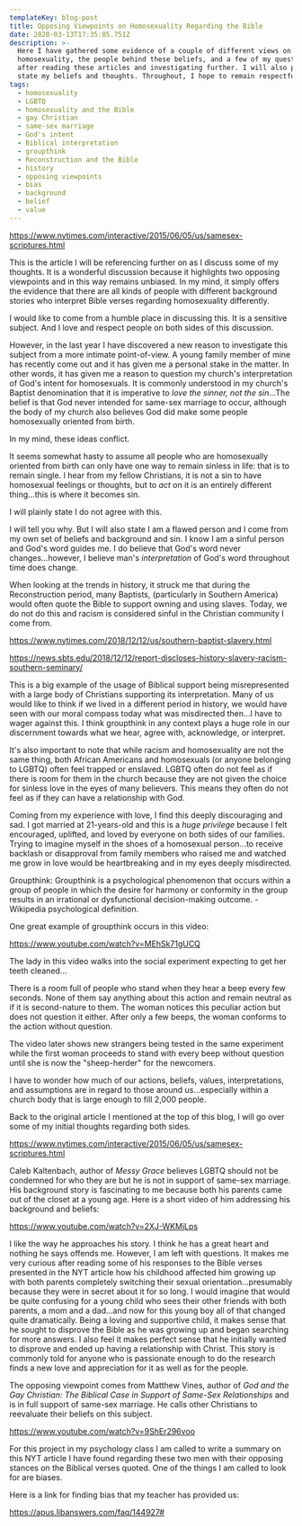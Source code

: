 ```yaml
---
templateKey: blog-post
title: Opposing Viewpoints on Homosexuality Regarding the Bible
date: 2020-03-13T17:35:05.751Z
description: >-
  Here I have gathered some evidence of a couple of different views on
  homosexuality, the people behind these beliefs, and a few of my questions
  after reading these articles and investigating further. I will also plainly
  state my beliefs and thoughts. Throughout, I hope to remain respectful.
tags:
  - homosexuality
  - LGBTQ
  - homosexuality and the Bible
  - gay Christian
  - same-sex marriage
  - God's intent
  - Biblical interpretation
  - groupthink
  - Reconstruction and the Bible
  - history
  - opposing viewpoints
  - bias
  - background
  - belief
  - value
---
```

<https://www.nytimes.com/interactive/2015/06/05/us/samesex-scriptures.html>

This is the article I will be referencing further on as I discuss some of my thoughts. It is a wonderful discussion because it highlights two opposing viewpoints and in this way remains unbiased. In my mind, it simply offers the evidence that there are all kinds of people with different background stories who interpret Bible verses regarding homosexuality differently. 

I would like to come from a humble place in discussing this. It is a sensitive subject. And I love and respect people on both sides of this discussion.

However, in the last year I have discovered a new reason to investigate this subject from a more intimate point-of-view. A young family member of mine has recently come out and it has given me a personal stake in the matter. In other words, it has given me a reason to question my church's interpretation of God's intent for homosexuals. It is commonly understood in my church's Baptist denomination that it is imperative to _love the sinner, not the sin_...The belief is that God never intended for same-sex marriage to occur, although the body of my church also believes God did make some people homosexually oriented from birth.

In my mind, these ideas conflict.

It seems somewhat hasty to assume all people who are homosexually oriented from birth can only have one way to remain sinless in life: that is to remain single. I hear from my fellow Christians, it is not a sin to have homosexual feelings or thoughts, but to _act_ on it is an entirely different thing...this is where it becomes sin.

I will plainly state I do not agree with this.

I will tell you why. But I will also state I am a flawed person and I come from my own set of beliefs and background and sin. I know I am a sinful person and God's word guides me. I do believe that God's word never changes...however, I believe man's _interpretation_ of God's word throughout time does change.

When looking at the trends in history, it struck me that during the Reconstruction period, many Baptists, (particularly in Southern America) would often quote the Bible to support owning and using slaves. Today, we do not do this and racism is considered sinful in the Christian community I come from. 

<https://www.nytimes.com/2018/12/12/us/southern-baptist-slavery.html>

<https://news.sbts.edu/2018/12/12/report-discloses-history-slavery-racism-southern-seminary/>

This is a big example of the usage of Biblical support being misrepresented with a large body of Christians supporting its interpretation. Many of us would like to think if we lived in a different period in history, we would have seen with our moral compass today what was misdirected then...I have to wager against this. I think groupthink in any context plays a huge role in our discernment towards what we hear, agree with, acknowledge, or interpret. 

It's also important to note that while racism and homosexuality are not the same thing, both African Americans and homosexuals (or anyone belonging to LGBTQ) often feel trapped or enslaved. LGBTQ often do not feel as if there is room for them in the church because they are not given the choice for sinless love in the eyes of many believers. This means they often do not feel as if they can have a relationship with God. 

Coming from my experience with love, I find this deeply discouraging and sad. I got married at 21-years-old and this is a _huge privilege_ because I felt encouraged, uplifted, and loved by everyone on both sides of our families. Trying to imagine myself in the shoes of a homosexual person...to receive backlash or disapproval from family members who raised me and watched me grow in love would be heartbreaking and in my eyes deeply misdirected. 

Groupthink: Groupthink is a psychological phenomenon that occurs within a group of people in which the desire for harmony or conformity in the group results in an irrational or dysfunctional decision-making outcome. - Wikipedia psychological definition. 

One great example of groupthink occurs in this video:

<https://www.youtube.com/watch?v=MEhSk71gUCQ>

The lady in this video walks into the social experiment expecting to get her teeth cleaned...

There is a room full of people who stand when they hear a beep every few seconds. None of them say anything about this action and remain neutral as if it is second-nature to them. The woman notices this peculiar action but does not question it either. After only a few beeps, the woman conforms to the action without question. 

The video later shows new strangers being tested in the same experiment while the first woman proceeds to stand with every beep without question until she is now the "sheep-herder" for the newcomers.

I have to wonder how much of our actions, beliefs, values, interpretations, and assumptions are in regard to those around us...especially within a church body that is large enough to fill 2,000 people. 



Back to the original article I mentioned at the top of this blog, I will go over some of my initial thoughts regarding both sides.

<https://www.nytimes.com/interactive/2015/06/05/us/samesex-scriptures.html>

Caleb Kaltenbach, author of _Messy Grace_ believes LGBTQ should not be condemned for who they are but he is not in support of same-sex marriage. His background story is fascinating to me because both his parents came out of the closet at a young age. Here is a short video of him addressing his background and beliefs:

<https://www.youtube.com/watch?v=2XJ-WKMjLps>

I like the way he approaches his story. I think he has a great heart and nothing he says offends me. However, I am left with questions. It makes me very curious after reading some of his responses to the Bible verses presented in the NYT article how his childhood affected him growing up with both parents completely switching their sexual orientation...presumably because they were in secret about it for so long. I would imagine that would be quite confusing for a young child who sees their other friends with both parents, a mom and a dad...and now for this young boy all of that changed quite dramatically. Being a loving and supportive child, it makes sense that he sought to disprove the Bible as he was growing up and began searching for more answers. I also feel it makes perfect sense that he initially wanted to disprove and ended up having a relationship with Christ. This story is commonly told for anyone who is passionate enough to do the research finds a new love and appreciation for it as well as for the people.

The opposing viewpoint comes from Matthew Vines, author of _God and the Gay Christian: The Biblical Case in Support of Same-Sex Relationships_ and is in full support of same-sex marriage. He calls other Christians to reevaluate their beliefs on this subject. 

<https://www.youtube.com/watch?v=9ShEr296voo>

For this project in my psychology class I am called to write a summary on this NYT article I have found regarding these two men with their opposing stances on the Biblical verses quoted. One of the things I am called to look for are biases. 

Here is a link for finding bias that my teacher has provided us:

<https://apus.libanswers.com/faq/144927#>
